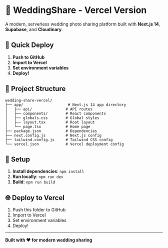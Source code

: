 # 🎉 WeddingShare - Vercel Version

A modern, serverless wedding photo sharing platform built with **Next.js 14**, **Supabase**, and **Cloudinary**.

## 🚀 Quick Deploy

1. **Push to GitHub**
2. **Import to Vercel**
3. **Set environment variables**
4. **Deploy!**

## 📁 Project Structure

```
wedding-share-vercel/
├── app/                    # Next.js 14 app directory
│   ├── api/               # API routes
│   ├── components/        # React components
│   ├── globals.css        # Global styles
│   ├── layout.tsx         # Root layout
│   └── page.tsx           # Home page
├── package.json           # Dependencies
├── next.config.js         # Next.js config
├── tailwind.config.js     # Tailwind CSS config
└── vercel.json            # Vercel deployment config
```

## 🔧 Setup

1. **Install dependencies**: `npm install`
2. **Run locally**: `npm run dev`
3. **Build**: `npm run build`

## 🌐 Deploy to Vercel

1. Push this folder to GitHub
2. Import to Vercel
3. Set environment variables
4. Deploy!

---

**Built with ❤️ for modern wedding sharing**
